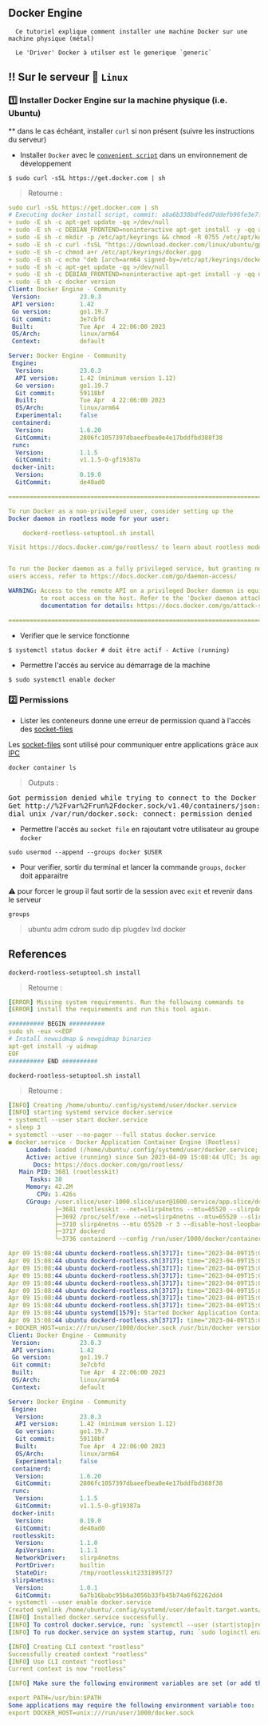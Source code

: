 ## Docker Engine

```
  Ce tutoriel explique comment installer une machine Docker sur une machine physique (métal)

  Le 'Driver' Docker à utilser est le generique `generic`
```

## :bangbang: Sur le serveur :penguin: `Linux` 

### :one: Installer Docker Engine sur la machine physique (i.e. Ubuntu)

** dans le cas échéant, installer `curl` si non présent (suivre les instructions du serveur)

* Installer `Docker` avec le [`convenient script`](https://docs.docker.com/engine/install/ubuntu/#install-using-the-convenience-script) dans un environnement de  développement

```
$ sudo curl -sSL https://get.docker.com | sh
```
> Retourne :
```yaml
sudo curl -sSL https://get.docker.com | sh
# Executing docker install script, commit: a8a6b338bdfedd7ddefb96fe3e7fe7d4036d945a
+ sudo -E sh -c apt-get update -qq >/dev/null
+ sudo -E sh -c DEBIAN_FRONTEND=noninteractive apt-get install -y -qq apt-transport-https ca-certificates curl >/dev/null
+ sudo -E sh -c mkdir -p /etc/apt/keyrings && chmod -R 0755 /etc/apt/keyrings
+ sudo -E sh -c curl -fsSL "https://download.docker.com/linux/ubuntu/gpg" | gpg --dearmor --yes -o /etc/apt/keyrings/docker.gpg
+ sudo -E sh -c chmod a+r /etc/apt/keyrings/docker.gpg
+ sudo -E sh -c echo "deb [arch=arm64 signed-by=/etc/apt/keyrings/docker.gpg] https://download.docker.com/linux/ubuntu jammy stable" > /etc/apt/sources.list.d/docker.list
+ sudo -E sh -c apt-get update -qq >/dev/null
+ sudo -E sh -c DEBIAN_FRONTEND=noninteractive apt-get install -y -qq docker-ce docker-ce-cli containerd.io docker-compose-plugin docker-ce-rootless-extras docker-buildx-plugin >/dev/null
+ sudo -E sh -c docker version
Client: Docker Engine - Community
 Version:           23.0.3
 API version:       1.42
 Go version:        go1.19.7
 Git commit:        3e7cbfd
 Built:             Tue Apr  4 22:06:00 2023
 OS/Arch:           linux/arm64
 Context:           default

Server: Docker Engine - Community
 Engine:
  Version:          23.0.3
  API version:      1.42 (minimum version 1.12)
  Go version:       go1.19.7
  Git commit:       59118bf
  Built:            Tue Apr  4 22:06:00 2023
  OS/Arch:          linux/arm64
  Experimental:     false
 containerd:
  Version:          1.6.20
  GitCommit:        2806fc1057397dbaeefbea0e4e17bddfbd388f38
 runc:
  Version:          1.1.5
  GitCommit:        v1.1.5-0-gf19387a
 docker-init:
  Version:          0.19.0
  GitCommit:        de40ad0

================================================================================

To run Docker as a non-privileged user, consider setting up the
Docker daemon in rootless mode for your user:

    dockerd-rootless-setuptool.sh install

Visit https://docs.docker.com/go/rootless/ to learn about rootless mode.


To run the Docker daemon as a fully privileged service, but granting non-root
users access, refer to https://docs.docker.com/go/daemon-access/

WARNING: Access to the remote API on a privileged Docker daemon is equivalent
         to root access on the host. Refer to the 'Docker daemon attack surface'
         documentation for details: https://docs.docker.com/go/attack-surface/

================================================================================

```

* Verifier que le service fonctionne

```
$ systemctl status docker # doit être actif - Active (running)
```

* Permettre l'accès au service au démarrage de la machine

```
$ sudo systemctl enable docker
```


### :two: Permissions

* Lister les conteneurs donne une erreur de permission quand à l'accès des [socket-files](https://askubuntu.com/questions/372725/what-are-socket-files)

Les [socket-files](https://askubuntu.com/questions/372725/what-are-socket-files) sont utilisé pour communiquer entre applications gràce aux [IPC](https://en.wikipedia.org/wiki/Inter-process_communication)

```
docker container ls
```
> Outputs :
<pre>
Got permission denied while trying to connect to the Docker daemon socket at unix:///var/run/docker.sock: 
Get http://%2Fvar%2Frun%2Fdocker.sock/v1.40/containers/json: 
dial unix /var/run/docker.sock: connect: permission denied
</pre>

* Permettre l'accès au `socket file` en rajoutant votre utilisateur au groupe `docker`

```
sudo usermod --append --groups docker $USER
```

* Pour verifier, sortir du terminal et lancer la commande `groups`, `docker` doit apparaitre

:warning: pour forcer le group il faut sortir de la session avec `exit` et revenir dans le serveur

```
groups
```
> ubuntu adm cdrom sudo dip plugdev lxd docker

## References


```
dockerd-rootless-setuptool.sh install
```
> Retourne :
```yaml
[ERROR] Missing system requirements. Run the following commands to
[ERROR] install the requirements and run this tool again.

########## BEGIN ##########
sudo sh -eux <<EOF
# Install newuidmap & newgidmap binaries
apt-get install -y uidmap
EOF
########## END ##########
```

```
dockerd-rootless-setuptool.sh install
```
> Retourne :
```yaml
[INFO] Creating /home/ubuntu/.config/systemd/user/docker.service
[INFO] starting systemd service docker.service
+ systemctl --user start docker.service
+ sleep 3
+ systemctl --user --no-pager --full status docker.service
● docker.service - Docker Application Container Engine (Rootless)
     Loaded: loaded (/home/ubuntu/.config/systemd/user/docker.service; disabled; vendor preset: enabled)
     Active: active (running) since Sun 2023-04-09 15:08:44 UTC; 3s ago
       Docs: https://docs.docker.com/go/rootless/
   Main PID: 3681 (rootlesskit)
      Tasks: 38
     Memory: 42.2M
        CPU: 1.426s
     CGroup: /user.slice/user-1000.slice/user@1000.service/app.slice/docker.service
             ├─3681 rootlesskit --net=slirp4netns --mtu=65520 --slirp4netns-sandbox=auto --slirp4netns-seccomp=auto --disable-host-loopback --port-driver=builtin --copy-up=/etc --copy-up=/run --propagation=rslave /usr/bin/dockerd-rootless.sh
             ├─3692 /proc/self/exe --net=slirp4netns --mtu=65520 --slirp4netns-sandbox=auto --slirp4netns-seccomp=auto --disable-host-loopback --port-driver=builtin --copy-up=/etc --copy-up=/run --propagation=rslave /usr/bin/dockerd-rootless.sh
             ├─3710 slirp4netns --mtu 65520 -r 3 --disable-host-loopback --enable-sandbox --enable-seccomp 3692 tap0
             ├─3717 dockerd
             └─3736 containerd --config /run/user/1000/docker/containerd/containerd.toml --log-level info

Apr 09 15:08:44 ubuntu dockerd-rootless.sh[3717]: time="2023-04-09T15:08:44.338797838Z" level=warning msg="WARNING: No io.weight (per device) support"
Apr 09 15:08:44 ubuntu dockerd-rootless.sh[3717]: time="2023-04-09T15:08:44.338829245Z" level=warning msg="WARNING: No io.max (rbps) support"
Apr 09 15:08:44 ubuntu dockerd-rootless.sh[3717]: time="2023-04-09T15:08:44.338856726Z" level=warning msg="WARNING: No io.max (wbps) support"
Apr 09 15:08:44 ubuntu dockerd-rootless.sh[3717]: time="2023-04-09T15:08:44.338883615Z" level=warning msg="WARNING: No io.max (riops) support"
Apr 09 15:08:44 ubuntu dockerd-rootless.sh[3717]: time="2023-04-09T15:08:44.338912540Z" level=warning msg="WARNING: No io.max (wiops) support"
Apr 09 15:08:44 ubuntu dockerd-rootless.sh[3717]: time="2023-04-09T15:08:44.338998391Z" level=info msg="Docker daemon" commit=59118bf graphdriver=overlay2 version=23.0.3
Apr 09 15:08:44 ubuntu dockerd-rootless.sh[3717]: time="2023-04-09T15:08:44.339517181Z" level=info msg="Daemon has completed initialization"
Apr 09 15:08:44 ubuntu dockerd-rootless.sh[3717]: time="2023-04-09T15:08:44.446513731Z" level=info msg="[core] [Server #10] Server created" module=grpc
Apr 09 15:08:44 ubuntu systemd[1579]: Started Docker Application Container Engine (Rootless).
Apr 09 15:08:44 ubuntu dockerd-rootless.sh[3717]: time="2023-04-09T15:08:44.464193732Z" level=info msg="API listen on /run/user/1000/docker.sock"
+ DOCKER_HOST=unix:///run/user/1000/docker.sock /usr/bin/docker version
Client: Docker Engine - Community
 Version:           23.0.3
 API version:       1.42
 Go version:        go1.19.7
 Git commit:        3e7cbfd
 Built:             Tue Apr  4 22:06:00 2023
 OS/Arch:           linux/arm64
 Context:           default

Server: Docker Engine - Community
 Engine:
  Version:          23.0.3
  API version:      1.42 (minimum version 1.12)
  Go version:       go1.19.7
  Git commit:       59118bf
  Built:            Tue Apr  4 22:06:00 2023
  OS/Arch:          linux/arm64
  Experimental:     false
 containerd:
  Version:          1.6.20
  GitCommit:        2806fc1057397dbaeefbea0e4e17bddfbd388f38
 runc:
  Version:          1.1.5
  GitCommit:        v1.1.5-0-gf19387a
 docker-init:
  Version:          0.19.0
  GitCommit:        de40ad0
 rootlesskit:
  Version:          1.1.0
  ApiVersion:       1.1.1
  NetworkDriver:    slirp4netns
  PortDriver:       builtin
  StateDir:         /tmp/rootlesskit2331895727
 slirp4netns:
  Version:          1.0.1
  GitCommit:        6a7b16babc95b6a3056b33fb45b74a6f62262dd4
+ systemctl --user enable docker.service
Created symlink /home/ubuntu/.config/systemd/user/default.target.wants/docker.service → /home/ubuntu/.config/systemd/user/docker.service.
[INFO] Installed docker.service successfully.
[INFO] To control docker.service, run: `systemctl --user (start|stop|restart) docker.service`
[INFO] To run docker.service on system startup, run: `sudo loginctl enable-linger ubuntu`

[INFO] Creating CLI context "rootless"
Successfully created context "rootless"
[INFO] Use CLI context "rootless"
Current context is now "rootless"

[INFO] Make sure the following environment variables are set (or add them to ~/.bashrc):

export PATH=/usr/bin:$PATH
Some applications may require the following environment variable too:
export DOCKER_HOST=unix:///run/user/1000/docker.sock

```
